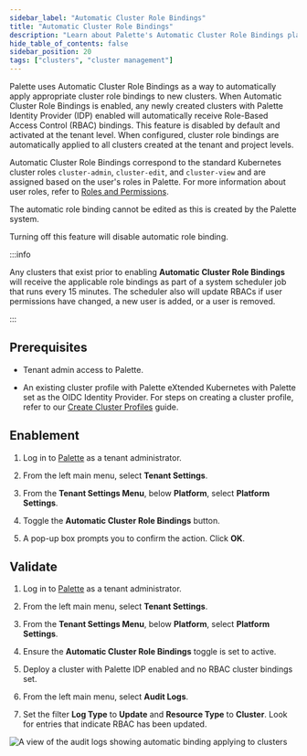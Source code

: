 ```yaml
---
sidebar_label: "Automatic Cluster Role Bindings"
title: "Automatic Cluster Role Bindings"
description: "Learn about Palette's Automatic Cluster Role Bindings platform setting."
hide_table_of_contents: false
sidebar_position: 20
tags: ["clusters", "cluster management"]
---
```


Palette uses Automatic Cluster Role Bindings as a way to automatically apply appropriate cluster role bindings to new clusters. When Automatic Cluster Role Bindings is enabled, any newly created clusters with Palette Identity Provider (IDP) enabled will automatically receive Role-Based Access Control (RBAC) bindings. This feature is disabled by default and activated at the tenant level. When configured, cluster role bindings are automatically applied to all clusters created at the tenant and project levels.

Automatic Cluster Role Bindings correspond to the standard Kubernetes cluster roles `cluster-admin`, `cluster-edit`, and `cluster-view` and are assigned based on the user's roles in Palette. For more information about user roles, refer to [Roles and Permissions](../../../user-management/palette-rbac/palette-rbac.md). 

The automatic role binding cannot be edited as this is created by the Palette system.

Turning off this feature will disable automatic role binding. 

:::info

Any clusters that exist prior to enabling **Automatic Cluster Role Bindings** will receive the applicable role bindings as part of a system scheduler job that runs every 15 minutes. The scheduler also will update RBACs if user permissions have changed, a new user is added, or a user is removed.

:::

## Prerequisites

- Tenant admin access to Palette.

- An existing cluster profile with Palette eXtended Kubernetes with Palette set as the OIDC Identity Provider. For steps on creating a cluster profile, refer to our [Create Cluster Profiles](../../../profiles/cluster-profiles/create-cluster-profiles/create-cluster-profiles.md) guide.

## Enablement

1. Log in to [Palette](https://console.spectrocloud.com) as a tenant administrator.

2. From the left main menu, select **Tenant Settings**.

3. From the **Tenant Settings Menu**, below **Platform**, select **Platform Settings**. 

4. Toggle the **Automatic Cluster Role Bindings** button.

5. A pop-up box prompts you to confirm the action. Click **OK**.

## Validate

1. Log in to [Palette](https://console.spectrocloud.com) as a tenant administrator.

2. From the left main menu, select **Tenant Settings**.

3. From the **Tenant Settings Menu**, below **Platform**, select **Platform Settings**. 

4. Ensure the **Automatic Cluster Role Bindings** toggle is set to active.

5. Deploy a cluster with Palette IDP enabled and no RBAC cluster bindings set.

6. From the left main menu, select **Audit Logs**.

7. Set the filter **Log Type** to **Update** and **Resource Type** to **Cluster**. Look for entries that indicate RBAC has been updated.

![A view of the audit logs showing automatic binding applying to clusters](/clusters_management-platform_settings-autorbac_binding_audit_logs.webp)